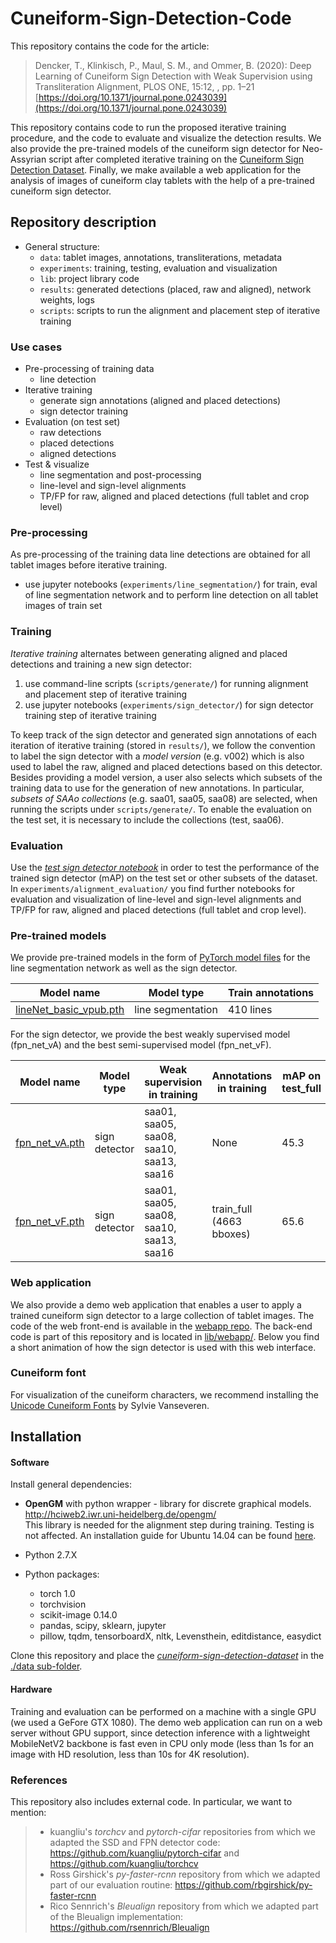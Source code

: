 # Cuneiform-Sign-Detection-Code

This repository contains the code for the article:
>Dencker, T., Klinkisch, P., Maul, S. M., and Ommer, B. (2020): Deep Learning of Cuneiform Sign Detection with Weak Supervision using Transliteration Alignment, PLOS ONE, 15:12, , pp. 1–21
>[https://doi.org/10.1371/journal.pone.0243039](https://doi.org/10.1371/journal.pone.0243039)

This repository contains code to run the proposed iterative training procedure, and the code to evaluate and visualize the detection results.
We also provide the pre-trained models of the cuneiform sign detector for Neo-Assyrian script after completed iterative training on the [Cuneiform Sign Detection Dataset](https://compvis.github.io/cuneiform-sign-detection-dataset/).
Finally, we make available a web application for the analysis of images of cuneiform clay tablets with the help of a pre-trained cuneiform sign detector.

## Repository description

- General structure:
    - `data`: tablet images, annotations, transliterations, metadata
    - `experiments`: training, testing, evaluation and visualization
    - `lib`: project library code
    - `results`: generated detections (placed, raw and aligned), network weights, logs
    - `scripts`: scripts to run the alignment and placement step of iterative training


### Use cases

- Pre-processing of training data
    - line detection
- Iterative training
    - generate sign annotations (aligned and placed detections)
    - sign detector training   
- Evaluation (on test set)
    - raw detections
    - placed detections
    - aligned detections
- Test & visualize
    - line segmentation and post-processing
    - line-level and sign-level alignments
    - TP/FP for raw, aligned and placed detections (full tablet and crop level)


### Pre-processing
As pre-processing of the training data line detections are obtained for all tablet images before iterative training.
- use jupyter notebooks (`experiments/line_segmentation/`) for train, eval of line segmentation network and to perform line detection on all tablet images of train set


### Training
*Iterative training* alternates between generating aligned and placed detections and training a new sign detector:
1. use command-line scripts (`scripts/generate/`) for running alignment and placement step of iterative training
2. use jupyter notebooks (`experiments/sign_detector/`) for sign detector training step of iterative training

To keep track of the sign detector and generated sign annotations of each iteration of iterative training (stored in `results/`),
we follow the convention to label the sign detector with a *model version* (e.g. v002)
which is also used to label the raw, aligned and placed detections based on this detector.
Besides providing a model version, a user also selects which subsets of the training data to use for the generation of new annotations.
In particular, *subsets of SAAo collections* (e.g. saa01, saa05, saa08) are selected, when running the scripts under `scripts/generate/`.
To enable the evaluation on the test set, it is necessary to include the collections (test, saa06).


### Evaluation
Use the [*test sign detector notebook*](./experiments/sign_detector/test_sign_detector.ipynb) in order to test the performance of the trained sign detector (mAP) on the test set or other subsets of the dataset.
In `experiments/alignment_evaluation/` you find further notebooks for evaluation and visualization of line-level and sign-level alignments and TP/FP for raw, aligned and placed detections (full tablet and crop level).


### Pre-trained models

We provide pre-trained models in the form of [PyTorch model files](https://pytorch.org/tutorials/beginner/saving_loading_models.html) for the line segmentation network as well as the sign detector.

| Model name     | Model type        | Train annotations  |
|----------------|-------------------|------------------------|
| [lineNet_basic_vpub.pth](http://cunei.iwr.uni-heidelberg.de/cuneiformbrowser/model_weights/lineNet_basic_vpub.pth) | line segmentation | 410 lines  |

For the sign detector, we provide the best weakly supervised model (fpn_net_vA) and the best semi-supervised model (fpn_net_vF).

| Model name     | Model type        | Weak supervision in training  | Annotations in training  |  mAP on test_full  |
|----------------|-------------------|-------------------|------------------------|------------------------|
| [fpn_net_vA.pth](http://cunei.iwr.uni-heidelberg.de/cuneiformbrowser/model_weights/fpn_net_vA.pth) | sign detector | saa01, saa05, saa08, saa10, saa13, saa16 | None  | 45.3  |
| [fpn_net_vF.pth](http://cunei.iwr.uni-heidelberg.de/cuneiformbrowser/model_weights/fpn_net_vF.pth) | sign detector | saa01, saa05, saa08, saa10, saa13, saa16 | train_full (4663 bboxes)  | 65.6  |




### Web application

We also provide a demo web application that enables a user to apply a trained cuneiform sign detector to a large collection of tablet images.
The code of the web front-end is available in the [webapp repo](https://github.com/compvis/cuneiform-sign-detection-webapp/).
The back-end code is part of this repository and is located in [lib/webapp/](./lib/webapp/).
Below you find a short animation of how the sign detector is used with this web interface.


### Cuneiform font

For visualization of the cuneiform characters, we recommend installing the [Unicode Cuneiform Fonts](https://www.hethport.uni-wuerzburg.de/cuneifont/) by Sylvie Vanseveren.


## Installation

#### Software
Install general dependencies:

- **OpenGM** with python wrapper - library for discrete graphical models. http://hciweb2.iwr.uni-heidelberg.de/opengm/  
This library is needed for the alignment step during training. Testing is not affected. An installation guide for Ubuntu 14.04 can be found [here](./install_opengm.md).

- Python 2.7.X

- Python packages:
    - torch 1.0
    - torchvision
    - scikit-image 0.14.0
    - pandas, scipy, sklearn, jupyter
    - pillow, tqdm, tensorboardX, nltk, Levensthein, editdistance, easydict


Clone this repository and place the [*cuneiform-sign-detection-dataset*](https://github.com/compvis/cuneiform-sign-detection-dataset) in the [./data sub-folder](./data/).

#### Hardware

Training and evaluation can be performed on a machine with a single GPU (we used a GeFore GTX 1080).
The demo web application can run on a web server without GPU support,
since detection inference with a lightweight MobileNetV2 backbone is fast even in CPU only mode
(less than 1s for an image with HD resolution, less than 10s for 4K resolution).

### References
This repository also includes external code. In particular, we want to mention:
> - kuangliu's *torchcv* and *pytorch-cifar* repositories from which we adapted the SSD and FPN detector code:
 https://github.com/kuangliu/pytorch-cifar and
 https://github.com/kuangliu/torchcv
> - Ross Girshick's *py-faster-rcnn* repository from which we adapted part of our evaluation routine:
 https://github.com/rbgirshick/py-faster-rcnn
> - Rico Sennrich's *Bleualign* repository from which we adapted part of the Bleualign implementation:
 https://github.com/rsennrich/Bleualign
